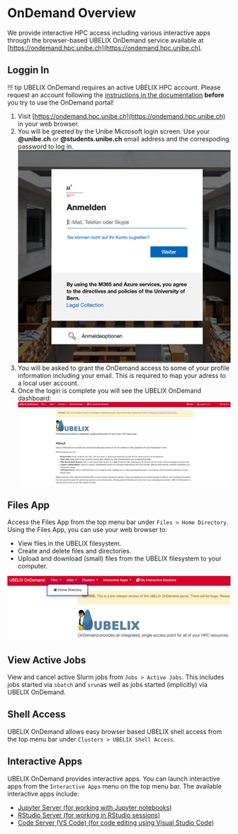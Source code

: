 # OnDemand Overview

We provide interactive HPC access including various interactive apps through the browser-based UBELIX OnDemand service available at [https://ondemand.hpc.unibe.ch](https://ondemand.hpc.unibe.ch).

## Loggin In

!!! tip
    UBELIX OnDemand requires an active UBELIX HPC account. Please request an account following the [instructions in the documentation](https://hpc-unibe-ch.github.io/getting-Started/account.html) **before** you try to use the OnDemand portal!

1. Visit [https://ondemand.hpc.unibe.ch](https://ondemand.hpc.unibe.ch) in your
   web browser.
2. You will be greeted by the Unibe Microsoft login screen. Use your **@unibe.ch** or **@students.unibe.ch** email address and the
   correspoding password to log in.
   ![Screenshot](img/microsoft-login.png)
4. You will be asked to grant the OnDemand
   access to some of your profile information including your email. This is
   required to map your adress to a local user account.
5. Once the login is complete you will see the UBELIX OnDemand dashboard:
   ![Dashboard](img/ood-dashboard.png)

## Files App

Access the Files App from the top menu bar under `Files > Home Directory`. Using the Files App, you can use your web browser to:

- View files in the UBELIX filesystem.
- Create and delete files and directories.
- Upload and download (small) files from the UBELIX filesystem to your computer.

![OOD Files](img/ood-files.png)

## View Active Jobs

View and cancel active Slurm jobs from `Jobs > Active Jobs`. This includes jobs started via `sbatch` and `srun`as well as jobs started (implicitly) via UBELIX OnDemand.

## Shell Access

UBELIX OnDemand allows easy browser based UBELIX shell access from the top menu bar under `Clusters > UBELIX Shell Access`.

## Interactive Apps

UBELIX OnDemand provides interactive apps. You can launch interactive apps from the `Interactive Apps` menu on the top menu bar. The available interactive apps include:

 - [ Jupyter Server (for working with Jupyter notebooks)](jupyter.md)
 - [ RStudio Server (for working in RStudio sessions)](rstudio.md)
 - [ Code Server (VS Code) (for code editing using Visual Studio
   Code)](code-server.md)
